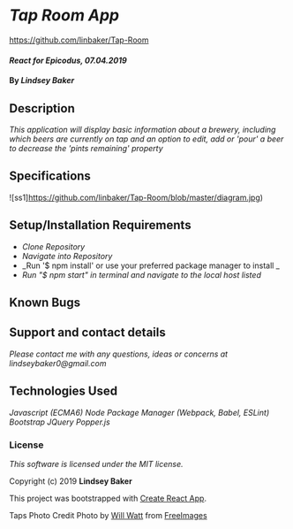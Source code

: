 # _Tap Room App_

https://github.com/linbaker/Tap-Room


#### _React for Epicodus, 07.04.2019_

#### By _**Lindsey Baker**_

## Description

_This application will display basic information about a brewery, including which beers are currently on tap and an option to edit, add or 'pour' a beer to decrease the 'pints remaining' property_


## Specifications

![ss1]https://github.com/linbaker/Tap-Room/blob/master/diagram.jpg)

## Setup/Installation Requirements

* _Clone Repository_
* _Navigate into Repository_
* _Run '$ npm install' or use your preferred package manager to install _
* _Run "$ npm start" in terminal and navigate to the local host listed_




## Known Bugs


## Support and contact details

_Please contact me with any questions, ideas or concerns at lindseybaker0@gmail.com_

## Technologies Used

_Javascript (ECMA6)_
_Node Package Manager (Webpack, Babel, ESLint)_
_Bootstrap_
_JQuery_
_Popper.js_


### License

*This software is licensed under the MIT license.*

Copyright (c) 2019 **Lindsey Baker**

This project was bootstrapped with [Create React App](https://github.com/facebook/create-react-app).


Taps Photo Credit
Photo by <a href="/photographer/wfwatt-59362">Will Watt</a> from <a href="https://freeimages.com/">FreeImages</a>
